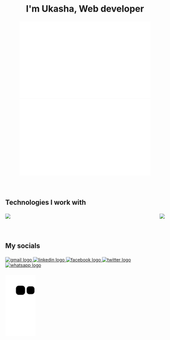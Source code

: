 <h1 align="center">I'm  Ukasha, Web developer</h1>

###

<div align="center">
<!--   <img src="https://github-readme-stats.vercel.app/api?username=ukashazia&theme=swift&hide_border=true&include_all_commits=true&count_private=true&custom_title=My%20stats" height="170" /> -->
<!--   <img src="https://github-readme-streak-stats.herokuapp.com/?user=ukashazia&theme=swift&hide_border=true"  alt="" height="170"  /> -->
  <img src="https://raw.githubusercontent.com/ukashazia/github-stats/master/generated/overview.svg#gh-dark-mode-only" height="242" />
  <img src="https://raw.githubusercontent.com/ukashazia/github-stats/master/generated/languages.svg#gh-dark-mode-only" height="242"/>
  </div>
  
###

<br>
<h2 align="left">Technologies I work with</h2>

###

<img align="right" height="150" src="https://media.giphy.com/media/L1R1tvI9svkIWwpVYr/giphy.gif"  />

###

<div align="left">
<!--   <img src="https://cdn.jsdelivr.net/gh/devicons/devicon/icons/javascript/javascript-original.svg" height="100" width="110" alt="javascript logo"  />
  <img src="https://cdn.jsdelivr.net/gh/devicons/devicon/icons/react/react-original.svg" height="100" width="110" alt="react logo"  />
  <img src="https://cdn.jsdelivr.net/gh/devicons/devicon/icons/html5/html5-original.svg" height="100" width="110" alt="html5 logo"  />
  <img src="https://cdn.jsdelivr.net/gh/devicons/devicon/icons/css3/css3-original.svg" height="100" width="110" alt="css3 logo"  />
  <img src="https://cdn.jsdelivr.net/gh/devicons/devicon/icons/bootstrap/bootstrap-original.svg" height="100" width="110" alt="bootstrap logo"  />
  <img src="https://cdn.jsdelivr.net/gh/devicons/devicon/icons/tailwindcss/tailwindcss-original-wordmark.svg" height="100" width="110" alt="tailwindcss logo"  /> -->
<!--   (https://skillicons.dev/icons?i=aws,gcp,azure,react,vue,flutter&perline=3)](https://skillicons.dev) -->
  <img src="https://skillicons.dev/icons?i=css,html,js,react,tailwind,bootstrap" />
</div>

###
<br>

<h2 align="left">My socials</h2>

###

<div align="left">
  <a href="ukashazia41@gmail.com" target="_blank">
    <img src="https://img.shields.io/static/v1?message=Gmail&logo=gmail&label=&color=D14836&logoColor=white&labelColor=&style=for-the-badge" height="40" alt="gmail logo"  />
  </a>
  <a href="https://www.linkedin.com/in/ukasha-zia" target="_blank">
    <img src="https://img.shields.io/static/v1?message=LinkedIn&logo=linkedin&label=&color=0077B5&logoColor=white&labelColor=&style=for-the-badge" height="40" alt="linkedin logo"  />
  </a>
  <a href="https://facebook.com/ukasha.zia.1238" target="_blank">
    <img src="https://img.shields.io/static/v1?message=Facebook&logo=facebook&label=&color=1877F2&logoColor=white&labelColor=&style=for-the-badge" height="40" alt="facebook logo"  />
  </a>
  <a href="https://twitter.com/Ukasha_Zia" target="_blank">
    <img src="https://img.shields.io/static/v1?message=Twitter&logo=twitter&label=&color=1DA1F2&logoColor=white&labelColor=&style=for-the-badge" height="40" alt="twitter logo"  />
  </a>
  <a href="+923404350875" target="_blank">
    <img src="https://img.shields.io/static/v1?message=Whatsapp&logo=whatsapp&label=&color=25D366&logoColor=white&labelColor=&style=for-the-badge" height="40" alt="whatsapp logo"  />
  </a>
</div>

###

<!-- <img src="https://raw.githubusercontent.com/ukashazia/ukashazia/output/snake.svg" alt="Snake animation" /> -->
![Snake animation](https://github.com/ukashazia/ukashazia/blob/output/github-contribution-grid-snake.svg)

###
